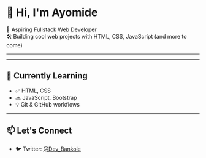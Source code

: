 # 👋 Hi, I'm Ayomide

🚀 Aspiring Fullstack Web Developer  
🛠️ Building cool web projects with HTML, CSS, JavaScript (and more to come)

---
---

## 🧠 Currently Learning
- ✅ HTML, CSS
- 🔜 JavaScript, Bootstrap
- 💡 Git & GitHub workflows

---

## 📫 Let's Connect

- 🐦 Twitter: [@Dev_Bankole](https://twitter.com/Ayobankole09)

